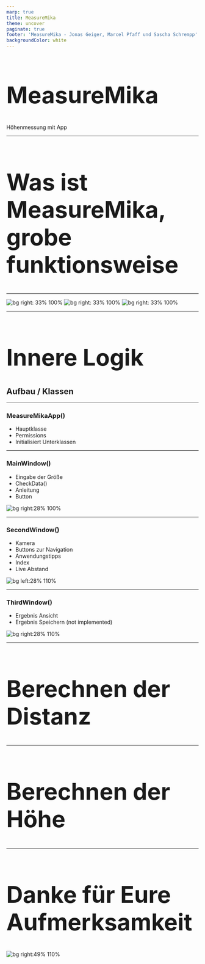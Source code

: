 ```yaml
---
marp: true
title: MeasureMika
theme: uncover
paginate: true
footer: 'MeasureMika - Jonas Geiger, Marcel Pfaff und Sascha Schrempp'
backgroundColor: white
---
```


<style>
    footer {
        font-size: 25px;
    }
</style>

<!-- _paginate: false -->
<!-- _footer: 'Jonas Geiger, Marcel Pfaff und Sascha Schrempp' -->

<style scoped>
    h1 {
        font-size: 124px;
    }
    footer {
        font-size: 40px;
        color: black;
    }
</style>

# MeasureMika
Höhenmessung mit App
<!-- Powereinstieg  -->

---

# Was ist MeasureMika, grobe funktionsweise

---

<!-- _backgroundColor: #222222-->
![bg right: 33% 100%](images/StartScreen.png)
![bg right: 33% 100%](images/KameraSrceen.png)
![bg right: 33% 100%](images/ErgebnisAnsicht.png)
<!-- _footer: '' -->
<!-- _paginate: false -->

---

# Innere Logik
## Aufbau / Klassen

---

### MeasureMikaApp()
- Hauptklasse
- Permissions
- Initialisiert Unterklassen

---

### MainWindow()
- Eingabe der Größe
- CheckData()
- Anleitung
- Button

![bg right:28% 100%](images/StartScreen.png)

---

### SecondWindow()
- Kamera
- Buttons zur Navigation
- Anwendungstipps
- Index
- Live Abstand

![bg left:28% 110%](images/KameraSrceen.png)

---

### ThirdWindow()
- Ergebnis Ansicht
- Ergebnis Speichern 
(not implemented)

![bg right:28% 110%](images/ErgebnisAnsicht.png)

---

# Berechnen der Distanz

---

# Berechnen der Höhe

---

<style scoped>
    tr {
        font-size: 30px;
        font-weight: bold;
    }
    h1 {
        font-size: 60px;
    }
</style>

# Danke für Eure Aufmerksamkeit

![bg right:49% 110%](images/RocketStonks.jpg)


